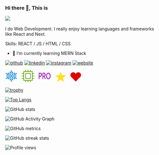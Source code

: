 
### Hi there 👋, This is 
![](https://scontent.fbho3-2.fna.fbcdn.net/v/t39.30808-6/317419998_1275565953222288_8244298886422419285_n.png?stp=dst-jpg&_nc_cat=110&ccb=1-7&_nc_sid=ab6a21&_nc_ohc=-laaEP7GgXwAX_RPBld&_nc_ht=scontent.fbho3-2.fna&oh=00_AfD50wEAXR6TQ1J2CeYz4U_p5auotVbGK21wCtkU_sCG2A&oe=638A9137)

I do Web Development. I really enjoy learning languages and frameworks like React and Next.

Skills:  REACT / JS / HTML / CSS

- 🌱 I’m currently learning MERN Stack 


[<img src='https://cdn.jsdelivr.net/npm/simple-icons@3.0.1/icons/github.svg' alt='github' height='40'>](https://github.com/amansingh456)  [<img src='https://cdn.jsdelivr.net/npm/simple-icons@3.0.1/icons/linkedin.svg' alt='linkedin' height='40'>](https://www.linkedin.com/in/https://www.linkedin.com/in/aman690/)  [<img src='https://cdn.jsdelivr.net/npm/simple-icons@3.0.1/icons/instagram.svg' alt='instagram' height='40'>](https://www.instagram.com/https://www.instagram.com/aiyaash_aman//)  [<img src='https://cdn.jsdelivr.net/npm/simple-icons@3.0.1/icons/icloud.svg' alt='website' height='40'>](https://amansingh456.github.io/)  

<a href='https://archiveprogram.github.com/'><img src='https://raw.githubusercontent.com/acervenky/animated-github-badges/master/assets/acbadge.gif' width='40' height='40'></a> <a href='https://docs.github.com/en/developers'><img src='https://raw.githubusercontent.com/acervenky/animated-github-badges/master/assets/devbadge.gif' width='40' height='40'></a> <a href='https://github.com/pricing'><img src='https://raw.githubusercontent.com/acervenky/animated-github-badges/master/assets/pro.gif' width='40' height='40'></a> <a href='https://stars.github.com/'><img src='https://raw.githubusercontent.com/acervenky/animated-github-badges/master/assets/starbadge.gif' width='35' height='35'></a> <a href='https://docs.github.com/en/github/supporting-the-open-source-community-with-github-sponsors'><img src='https://raw.githubusercontent.com/acervenky/animated-github-badges/master/assets/sponsorbadge.gif' width='35' height='35'></a> 

[![trophy](https://github-profile-trophy.vercel.app/?username=amansingh456)](https://github.com/ryo-ma/github-profile-trophy)

[![Top Langs](https://github-readme-stats.vercel.app/api/top-langs/?username=amansingh456)](https://github.com/anuraghazra/github-readme-stats)

![GitHub stats](https://github-readme-stats.vercel.app/api?username=amansingh456&show_icons=true)  

![GitHub Activity Graph](https://activity-graph.herokuapp.com/graph?username=amansingh456)  

![GitHub metrics](https://metrics.lecoq.io/amansingh456)  

![GitHub streak stats](https://streak-stats.demolab.com/?user=amansingh456)  

![Profile views](https://gpvc.arturio.dev/amansingh456)  



